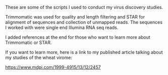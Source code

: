 These are some of the scripts I used to conduct my virus discovery studies. 

Trimmomatic was used for quality and length filtering and STAR for alignment of sequences and collection of unmapped reads. The sequences I worked with were single end Illumina RNA seq reads.

I added references at the end for those who want to learn more about Trimmomatic or STAR. 

If you want to learn more, here is a link to my published article talking about my studies of the wheat virome:

https://www.mdpi.com/1999-4915/13/12/2457
